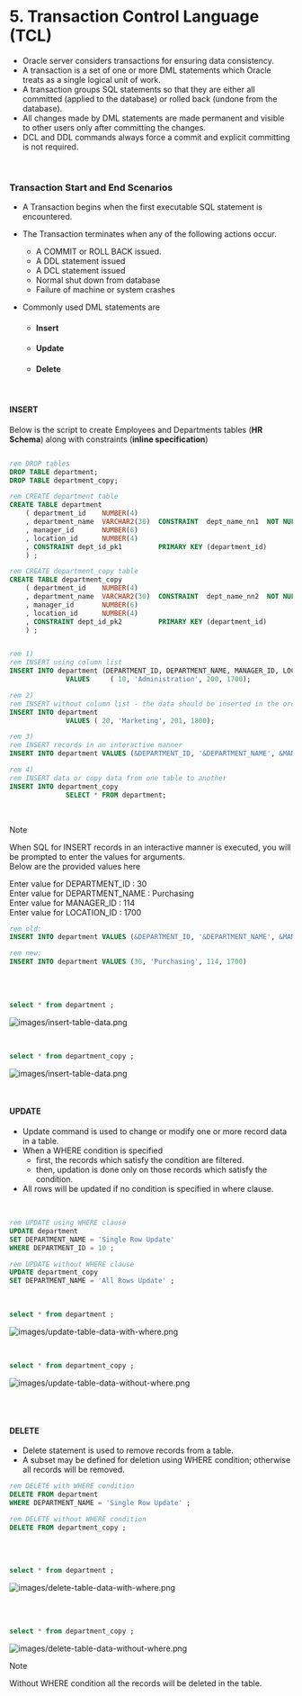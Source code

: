 # 5. Transaction Control Language (TCL)

- Oracle server considers transactions for ensuring data consistency.
- A transaction is a set of one or more DML statements which Oracle treats as a single logical unit of work.
- A transaction groups SQL statements so that they are either all committed (applied to the database) or rolled back (undone from the database).
- All changes made by DML statements are made permanent and visible to other users only after committing the changes.
- DCL and DDL commands always force a commit and explicit committing is not required.

<br>  



### Transaction Start and End Scenarios

- A Transaction begins when the first executable SQL statement is encountered.
- The Transaction terminates when any of the following actions occur.
     - A COMMIT or ROLL BACK issued.
     - A DDL statement issued
     - A DCL statement issued
     - Normal shut down from database
     - Failure of machine or system crashes

- Commonly used DML statements are
    - #### Insert
    - #### Update
    - #### Delete

<br>  


#### INSERT

Below is the script to create Employees and Departments tables (**HR Schema**) along with constraints (**inline specification**)

```sql

rem DROP tables
DROP TABLE department;
DROP TABLE department_copy;

rem CREATE department table
CREATE TABLE department
    ( department_id    NUMBER(4) 
    , department_name  VARCHAR2(30)  CONSTRAINT  dept_name_nn1  NOT NULL
    , manager_id       NUMBER(6)
    , location_id      NUMBER(4)
    , CONSTRAINT dept_id_pk1  		 PRIMARY KEY (department_id)
    ) ;

rem CREATE department_copy table
CREATE TABLE department_copy
    ( department_id    NUMBER(4) 
    , department_name  VARCHAR2(30)  CONSTRAINT  dept_name_nn2  NOT NULL
    , manager_id       NUMBER(6)
    , location_id      NUMBER(4)
    , CONSTRAINT dept_id_pk2  		 PRIMARY KEY (department_id)
    ) ;


rem 1)
rem INSERT using column list
INSERT INTO department (DEPARTMENT_ID, DEPARTMENT_NAME, MANAGER_ID, LOCATION_ID)  
              VALUES     ( 10, 'Administration', 200, 1700);

rem 2)            
rem INSERT without column list - the data should be inserted in the order of columns for all the columns
INSERT INTO department 
              VALUES ( 20, 'Marketing', 201, 1800);

rem 3)
rem INSERT records in an interactive manner
INSERT INTO department VALUES (&DEPARTMENT_ID, '&DEPARTMENT_NAME', &MANAGER_ID, &LOCATION_ID);

rem 4)             
rem INSERT data or copy data from one table to another
INSERT INTO department_copy 
              SELECT * FROM department;

```


<br>

> [!NOTE]
> When SQL for INSERT records in an interactive manner is executed, you will be prompted to enter the values for arguments.  
> Below are the provided values here
>   
> Enter value for DEPARTMENT_ID : 30  
> Enter value for DEPARTMENT_NAME : Purchasing  
> Enter value for MANAGER_ID : 114  
> Enter value for LOCATION_ID : 1700

 ```sql
rem old:
INSERT INTO department VALUES (&DEPARTMENT_ID, '&DEPARTMENT_NAME', &MANAGER_ID, &LOCATION_ID)
``` 
```sql
rem new:
INSERT INTO department VALUES (30, 'Purchasing', 114, 1700)
```

<br>  

<br>  


```sql
select * from department ;
```

![images/insert-table-data.png](https://github.com/venkatdurgempudi/SQL/blob/main/sql-basics/images/insert-table-data.png?raw=true)

<br>  



```sql          
select * from department_copy ;
```
![images/insert-table-data.png](https://github.com/venkatdurgempudi/SQL/blob/main/sql-basics/images/insert-table-data.png?raw=true)

<br>    


#### UPDATE

- Update command is used to change or modify one or more record data in a table.
- When a WHERE condition is specified
    -  first, the records which satisfy the condition are filtered.
    -  then, updation is done only on those records which satisfy the condition.
- All rows will be updated if no condition is specified in where clause.

<br>  


```sql
rem UPDATE using WHERE clause
UPDATE department
SET DEPARTMENT_NAME = 'Single Row Update'
WHERE DEPARTMENT_ID = 10 ;

rem UPDATE without WHERE clause
UPDATE department_copy
SET DEPARTMENT_NAME = 'All Rows Update' ;
``` 


<br>  


```sql
select * from department ;
```

![images/update-table-data-with-where.png](https://github.com/venkatdurgempudi/SQL/blob/main/sql-basics/images/update-table-data-with-where.png?raw=true)

<br>  



```sql          
select * from department_copy ;
```
![images/update-table-data-without-where.png](https://github.com/venkatdurgempudi/SQL/blob/main/sql-basics/images/update-table-data-without-where.png?raw=true)

<br>    

<br>  


#### DELETE

- Delete statement is used to remove records from a table.
- A subset may be defined for deletion using WHERE condition; otherwise all records will be removed.

```sql
rem DELETE with WHERE condition
DELETE FROM department
WHERE DEPARTMENT_NAME = 'Single Row Update' ;

rem DELETE without WHERE condition
DELETE FROM department_copy ;
```

<br>  
<br>  

```sql
select * from department ;
```

![images/delete-table-data-with-where.png](https://github.com/venkatdurgempudi/SQL/blob/main/sql-basics/images/delete-table-data-with-where.png?raw=true)

<br>  
<br> 



```sql          
select * from department_copy ;
```
![images/delete-table-data-without-where.png](https://github.com/venkatdurgempudi/SQL/blob/main/sql-basics/images/delete-table-data-without-where.png?raw=true)
   

> [!NOTE]
> Without WHERE condition all the records will be deleted in the table. 


<br>  


